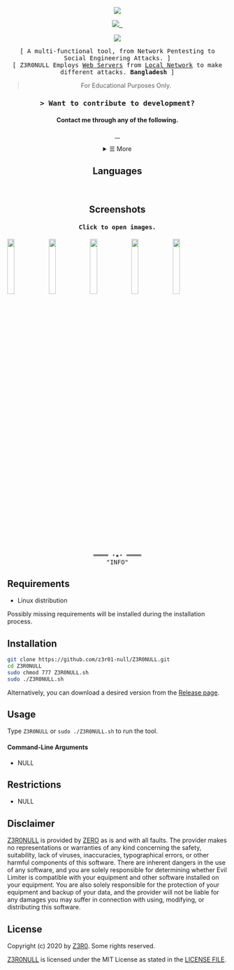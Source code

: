 <p  align="center"><img  src="https://i.imgur.com/CEcXEJ6.png" /></p>

<p align="center">
  <a aria-label="Vercel logo" href="https://github.com/z3r01-null/">
    <img src="https://img.shields.io/badge/MADE%20BY%20ZERO-000000?style=for-the-badge&logo=Vercel&labelColor=000">
  </a>
  <a aria-label="License" href="https://github.com/z3r01-null/Z3R0NULL/blob/main/LICENSE">
    <img alt="" src="https://img.shields.io/npm/l/next?style=for-the-badge&labelColor=000000">
  </a>
  <a aria-label="Join the community on GitHub" href="https://github.com/z3r01-null/Z3R0NULL/discussions">
    <img alt="" src="https://img.shields.io/badge/Join%20the%20community-blueviolet?style=for-the-badge&logo=ZeroMQ&labelColor=000000&logoWidth=20">
  </a>
</p>
<p  align="center"><img  src="https://img.shields.io/badge/%E2%9D%A4%EF%B8%8F-OPEN%20SOURCE-lightgrey?style=for-the-badge&labelColor=000000&logoWidth=20" /></p>


<p align="center">
        <!-- Organisation  -->
        <samp>
                [ A multi-functional tool, from Network Pentesting to Social Engineering Attacks. ]
                <br>
                [ <kbd class="command">Z3R0NULL</kbd> Employs <a href="https://en.wikipedia.org/wiki/Web_server">Web Servers</a> from <a href="https://en.wikipedia.org/wiki/Local_area_network">Local Network</a> to make different attacks. <b>Bangladesh</b> ]
                <br>
                <blockquote align="center"><p>For Educational Purposes Only.</p></blockquote>
                <h3 align="center"><samp>&gt; Want to contribute to development?</samp></h3>
          <h4 align="center">Contact me through any of the following.</h4>
        </samp>
</p>


<p align="center">
  <a aria-label="Instagram" href="https://instagram.com/z3r01_null">
    <img alt="" src="https://img.shields.io/badge/INSTAGRAM-c0364f?style=for-the-badge&logo=Instagram&labelColor=000000&logoWidth=20">
  </a>
  <a aria-label="Telegram" href="https://t.me/ZERO">
    <img alt="" src="https://img.shields.io/badge/TELEGRAM-2ca5e0?style=for-the-badge&logo=Telegram&labelColor=000000&logoWidth=20">
  </a>
  <a aria-label="GMail" href="https://mail.google.com/mail/?view=cm&fs=1&to=z3r01un01@gmail.com&su=&body=">
    <img alt="" src="https://img.shields.io/badge/MAIL-e24133?style=for-the-badge&logo=Gmail&labelColor=000000&logoWidth=20">
  </a>
  <a aria-label="Youtube" href="https://www.youtube.com/channel/UCCHdhd0h_rauXViO_oj5AQg">
    <img alt="" src="https://img.shields.io/badge/YOUTUBE-lightgray?style=for-the-badge&logo=Youtube&labelColor=000000&logoWidth=20">
  </a>
</p>


<details align="center">
<summary>&#9776; More</summary>

### 🖥️ Features
**LOCATION**
  
**PHISHING**
  
**BRUTEFORCE**
  
**BACKDOORS**
  
**WEBCAM**
  
**CLIPBOARD**
  
**NETWORK**
  
**VIRUS SCAN**
  
**EVIL LINK**
  
**FTP SERVER**
  
**SITES**
  
**OSINT**
  
**MORE FEATURES SOON...**

</details>


<h2 align="center">Languages</h2>
<p align="center">
    <img alt="" src="https://img.shields.io/badge/BASH-informational?style=flat&logo=gnu-bash&logoColor=white&color=2a282f&logoWidth=20">
    <img alt="" src="https://img.shields.io/badge/PHP-informational?style=flat&logo=php&logoColor=white&color=2a282f&logoWidth=20">
    <img alt="" src="https://img.shields.io/badge/JS-informational?style=flat&logo=javascript&logoColor=white&color=2a282f&logoWidth=20">
    <img alt="" src="https://img.shields.io/badge/PYTHON-informational?style=flat&logo=python&logoColor=white&color=2a282f&logoWidth=20">
    <img alt="" src="https://img.shields.io/badge/RUBY-informational?style=flat&logo=ruby&logoColor=white&color=2a282f&logoWidth=20">
    <img alt="" src="https://img.shields.io/badge/CSS-informational?style=flat&logo=csswizardry&logoColor=white&color=2a282f&logoWidth=20">
    <img alt="" src="https://img.shields.io/badge/HTML%3F-informational?style=flat&logo=html5&logoColor=white&color=2a282f&logoWidth=20">
</p>


<h2 align="center">Screenshots</h2>
<h4 align="center"><samp>Click to open images.</samp></h4>

<img src="https://imgur.com/scsmOvC.png" width="18%"></img> <img src="https://imgur.com/Ka065Jw.png" width="18%"></img> <img src="https://imgur.com/EoF5rT5.png" width="18%"></img> <img src="https://imgur.com/Q24pgU6.png" width="18%"></img> <img src="https://imgur.com/59bk2XI.png" width="18%"></img> 
<!-- Footer -->
<samp>
    <p align="center">
        ════ ⋆★⋆ ════
        <br>
        "INFO"
    </p>
</samp>


## Requirements
- Linux distribution

Possibly missing requirements will be installed during the installation process.


## Installation
```bash
git clone https://github.com/z3r01-null/Z3R0NULL.git
cd Z3R0NULL
sudo chmod 777 Z3R0NULL.sh
sudo ./Z3R0NULL.sh
```

Alternatively, you can download a desired version from the [Release page](https://github.com/z3r01-null/Z3R0NULL/releases).<br>


## Usage
Type ```Z3R0NULL``` or ```sudo ./Z3R0NULL.sh``` to run the tool.


#### Command-Line Arguments
- NULL


## Restrictions
- NULL


## Disclaimer
[Z3R0NULL](https://github.com/z3r01-null/Z3R0NULL) is provided by [ZERO](https://github.com/z3r01-null) as is and with all faults. The provider makes no representations or warranties of any kind concerning the safety, suitability, lack of viruses, inaccuracies, typographical errors, or other harmful components of this software. There are inherent dangers in the use of any software, and you are solely responsible for determining whether Evil Limiter is compatible with your equipment and other software installed on your equipment. You are also solely responsible for the protection of your equipment and backup of your data, and the provider will not be liable for any damages you may suffer in connection with using, modifying, or distributing this software.


## License
Copyright (c) 2020 by [Z3R0](https://github.com/z3r01-null). Some rights reserved.<br>

[Z3R0NULL](https://github.com/z3r01-null/Z3R0NULL) is licensed under the MIT License as stated in the [LICENSE FILE](LICENSE).